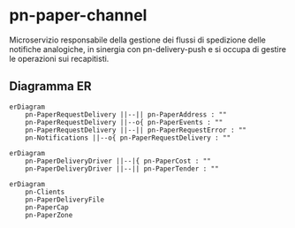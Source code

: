 # pn-paper-channel
Microservizio responsabile della gestione dei flussi di spedizione delle notifiche analogiche, in sinergia con pn-delivery-push e si occupa di gestire le operazioni sui recapitisti.

## Diagramma ER
```mermaid
erDiagram
    pn-PaperRequestDelivery ||--|| pn-PaperAddress : ""
    pn-PaperRequestDelivery ||--o{ pn-PaperEvents : ""
    pn-PaperRequestDelivery ||--|| pn-PaperRequestError : ""
    pn-Notifications ||--o{ pn-PaperRequestDelivery : ""
```

```mermaid
erDiagram
    pn-PaperDeliveryDriver ||--|{ pn-PaperCost : ""
    pn-PaperDeliveryDriver ||--|| pn-PaperTender : ""
```

```mermaid
erDiagram
    pn-Clients
    pn-PaperDeliveryFile
    pn-PaperCap
    pn-PaperZone
```